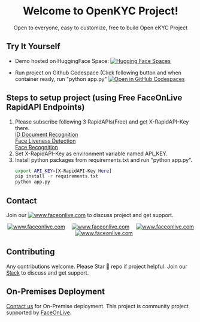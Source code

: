 <h1 align="center">Welcome to OpenKYC Project!</h1>
<p align="center">Open to everyone, easy to customize, free to build Open eKYC Project</p>

## Try It Yourself
- Demo hosted on HuggingFace Space: [![Hugging Face Spaces](https://img.shields.io/badge/%F0%9F%A4%97%20Hugging%20Face-Spaces-blue)](https://huggingface.co/spaces/FaceOnLive/OpenKYC)

- Run project on Github Codespace (Click following button and when container ready, run "python app.py"
[![Open in GitHub Codespaces](https://github.com/codespaces/badge.svg)](https://codespaces.new/FaceOnLive/OpenKYC)

## Steps to setup project (using Free FaceOnLive RapidAPI Endpoints)

1. Please subscribe following 3 RapidAPIs(Free) and get X-RapidAPI-Key there.  
    [ID Document Recognition](https://rapidapi.com/faceonlive-inc-faceonlive-inc-default/api/id-document-recognition2/)  
    [Face Liveness Detection](https://rapidapi.com/faceonlive-inc-faceonlive-inc-default/api/face-liveness-detection3/)  
    [Face Recognition](https://rapidapi.com/faceonlive-inc-faceonlive-inc-default/api/face-recognition26/)
2.  Set X-RapidAPI-Key as environment variable named API_KEY.
3.  Install python packages from requirements.txt and run "python app.py".
	```sh
	export API_KEY=[X-RapidAPI-Key Here]	
	pip install -r requirements.txt
	python app.py
	```
## Contact

Join our  <a target="_blank" href="https://join.slack.com/t/faceonlive/shared_invite/zt-2drx19c5t-vQsR4TUGPD8oL7i7BXdKZA"><img src="https://img.shields.io/badge/slack-faceonlive-blue.svg?logo=slack" alt="www.faceonlive.com"></a> to discuss project and get support.

<p align="center">
<a target="_blank" href="mailto:contact@faceonlive.com"><img src="https://img.shields.io/badge/email-contact@faceonlive.com-blue.svg?logo=gmail " alt="www.faceonlive.com"></a>&emsp;
<a target="_blank" href="https://t.me/faceonlive"><img src="https://img.shields.io/badge/telegram-@faceonlive-blue.svg?logo=telegram " alt="www.faceonlive.com"></a>&emsp;
<a target="_blank" href="https://wa.me/+17074043606"><img src="https://img.shields.io/badge/whatsapp-faceonlive-blue.svg?logo=whatsapp " alt="www.faceonlive.com"></a>&emsp;
<a target="_blank" href="https://huggingface.co/spaces/FaceOnLive/Face-Recognition-SDK"><img src="https://img.shields.io/badge/%F0%9F%A4%97%20Hugging%20Face-Spaces-blue" alt="www.faceonlive.com"></a>
</p>

## Contributing
Any contributions welcome. Please Star 🌟 repo if project helpful.
Join our  [Slack](https://join.slack.com/t/faceonlive/shared_invite/zt-2drx19c5t-vQsR4TUGPD8oL7i7BXdKZA)  to discuss and get support.

## On-Premises Deployment
[Contact us](mailto:contact@faceonlive.com)  for On-Premise deployment.
 This project is community project supported by  [FaceOnLive](https://faceonlive.com/).
